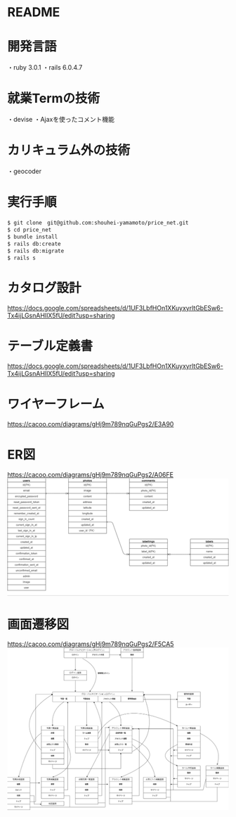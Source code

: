 # README

# 開発言語
・ruby 3.0.1
・rails 6.0.4.7

# 就業Termの技術
・devise
・Ajaxを使ったコメント機能

# カリキュラム外の技術
・geocoder

# 実行手順  
```
$ git clone　git@github.com:shouhei-yamamoto/price_net.git  
$ cd price_net  
$ bundle install  
$ rails db:create   
$ rails db:migrate  
$ rails s  
```

# カタログ設計
https://docs.google.com/spreadsheets/d/1UF3LbfHOn1XKuyxyrltGbESw6-Tx4ijLGsnAHlIX5fU/edit?usp=sharing

# テーブル定義書
https://docs.google.com/spreadsheets/d/1UF3LbfHOn1XKuyxyrltGbESw6-Tx4ijLGsnAHlIX5fU/edit?usp=sharing

# ワイヤーフレーム
https://cacoo.com/diagrams/gHj9m789nqGuPgs2/E3A90

# ER図  
https://cacoo.com/diagrams/gHj9m789nqGuPgs2/A06FE
![ER.png](./ER.png)


# 画面遷移図
https://cacoo.com/diagrams/gHj9m789nqGuPgs2/F5CA5
![screen.png](./screen.png)